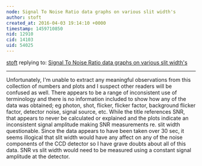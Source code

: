 ```yaml
---
node: Signal To Noise Ratio data graphs on various slit width's
author: stoft
created_at: 2016-04-03 19:14:10 +0000
timestamp: 1459710850
nid: 12910
cid: 14103
uid: 54025
---
```




[stoft](../profile/stoft) replying to: [Signal To Noise Ratio data graphs on various slit width's](../notes/dhaffnersr/04-03-2016/signal-to-noise-ratio-data-graphs-on-various-slit-width-s)

----
Unfortunately, I'm unable to extract any meaningful observations from this collection of numbers and plots and I suspect other readers will be confused as well. There appears to be a range of inconsistent use of terminology and there is no information included to show how any of the data was obtained; eg photon, shot, flicker, flicker factor, background flicker factor, detector noise, signal source, etc. While the title references SNR, that appears to never be calculated or explained and the plots indicate an inconsistent signal amplitude making SNR measurements re. slit width questionable. Since the data appears to have been taken over 30 sec, it seems illogical that slit width would have any affect on any of the noise components of the CCD detector so I have grave doubts about all of this data. SNR vs slit width would need to be measured using a constant signal amplitude at the detector.